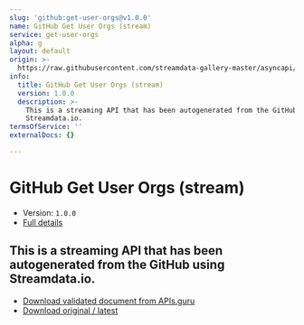 ```yaml
---
slug: 'github:get-user-orgs@v1.0.0'
name: GitHub Get User Orgs (stream)
service: get-user-orgs
alpha: g
layout: default
origin: >-
  https://raw.githubusercontent.com/streamdata-gallery-master/asyncapi/master/_listings/github/github-get-user-orgs-stream-async.md
info:
  title: GitHub Get User Orgs (stream)
  version: 1.0.0
  description: >-
    This is a streaming API that has been autogenerated from the GitHub using
    Streamdata.io.
termsOfService: ''
externalDocs: {}

---
```

# GitHub Get User Orgs (stream)

* Version: `1.0.0`
* [Full details](../html/github:get-user-orgs@v1.0.0.html)



## This is a streaming API that has been autogenerated from the GitHub using Streamdata.io.



* [Download validated document from APIs.guru](https://raw.githubusercontent.com/APIs-guru/asyncapi-directory/master/docs/APIs/github%3Aget-user-orgs%40v1.0.0.yaml)
* [Download original / latest](https://raw.githubusercontent.com/streamdata-gallery-master/asyncapi/master/_listings/github/github-get-user-orgs-stream-async.md)

<script type="application/ld+json">
{
  "@context": "http://schema.org/",
  "@type": "WebAPI",
  "description": "This is a streaming API that has been autogenerated from the GitHub using Streamdata.io.",
  "documentation": "",

  "name": "GitHub Get User Orgs (stream)"
}
</script>
